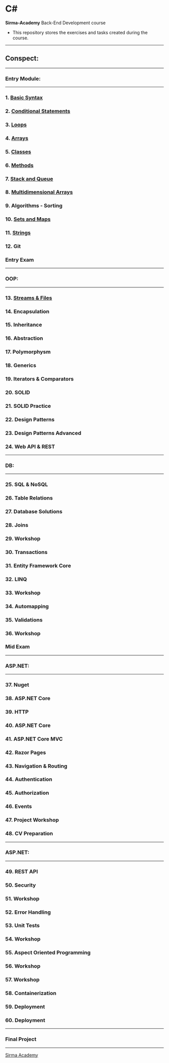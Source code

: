 # C#
**Sirma-Academy** Back-End Development course
* This repository stores the exercises and tasks created during the course.
---
## Conspect:
---
###     **Entry Module:**
---
### 1. [Basic Syntax](01.Basic-Syntax)
### 2. [Conditional Statements](02.Conditional-Statements) 
### 3. [Loops](03.Loops)
### 4. [Arrays](04.Arrays)
### 5. [Classes](05.Classes)
### 6. [Methods](06.Methods)
### 7. [Stack and Queue](07.Stack&Queue)
### 8. [Multidimensional Arrays](08.Matrices)
### 9. Algorithms - Sorting 
### 10.	[Sets and Maps](10.Sets&Maps)
### 11.	[Strings](11.StringsProcessing)
### 12.	Git 
### 	Entry Exam
---
### 	**OOP:**
---
### 13.	[Streams & Files](13.StreamsAndFiles)
### 14.	Encapsulation
### 15.	Inheritance
### 16.	Abstraction
### 17.	Polymorphysm
### 18.	Generics
### 19.	Iterators & Comparators
### 20.	SOLID
### 21.	SOLID Practice
### 22.	Design Patterns
### 23.	Design Patterns Advanced
### 24.	Web API & REST
---
### 	**DB:**
---
### 25.	SQL & NoSQL
### 26.	Table Relations
### 27.	Database Solutions
### 28.	Joins
### 29.	Workshop
### 30.	Transactions
### 31.	Entity Framework Core
### 32.	LINQ
### 33.	Workshop
### 34.	Automapping
### 35.	Validations
### 36.	Workshop
### 	Mid Exam
---
### 	**ASP.NET:**
---
### 37.	Nuget
### 38.	ASP.NET Core
### 39.	HTTP
### 40.	ASP.NET Core
### 41.	ASP.NET Core MVC
### 42.	Razor Pages
### 43.	Navigation & Routing
### 44.	Authentication
### 45.	Authorization
### 46.	Events
### 47.	Project Workshop
### 48.	CV Preparation
---
### 	**ASP.NET:**
---
### 49.	REST API
### 50.	Security
### 51.	Workshop
### 52. Error Handling
### 53.	Unit Tests
### 54.	Workshop
### 55.	Aspect Oriented Programming
### 56.	Workshop
### 57.	Workshop
### 58.	Containerization
### 59.	Deployment
### 60.	Deployment
---
### 	Final Project
---
[Sirma Academy](https://careers.sirma.com/sirmaacademy.html) 